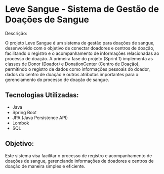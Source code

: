 # Leve Sangue - Sistema de Gestão de Doações de Sangue
Descrição:

O projeto Leve Sangue é um sistema de gestão para doações de sangue, desenvolvido com o objetivo de conectar doadores e centros de doação, facilitando o registro e o acompanhamento de informações relacionadas ao processo de doação. A primeira fase do projeto (Sprint 1) implementa as classes de Donor (Doador) e DonationCenter (Centro de Doação), permitindo o registro de dados como informações pessoais do doador, dados do centro de doação e outros atributos importantes para o gerenciamento do processo de doação de sangue.

## Tecnologias Utilizadas:

- Java
- Spring Boot
- JPA (Java Persistence API)
- Lombok
- SQL
  
## Objetivo: 
Este sistema visa facilitar o processo de registro e acompanhamento de doações de sangue, gerenciando informações de doadores e centros de doação de maneira simples e eficiente.

